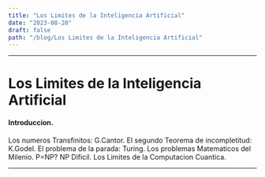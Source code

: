```yaml
---
title: "Los Limites de la Inteligencia Artificial"
date: "2023-08-20"
draft: false
path: "/blog/Los Limites de la Inteligencia Artificial"
---
```

---

# Los Limites de la Inteligencia Artificial
#### Introduccion.
Los numeros Transfinitos: G.Cantor.
El segundo Teorema de incompletitud: K.Godel.
El problema de la parada: Turing.
Los problemas Matematicos del Milenio.
P=NP?
NP Dificil.
Los Limites de la Computacion Cuantica.

---






